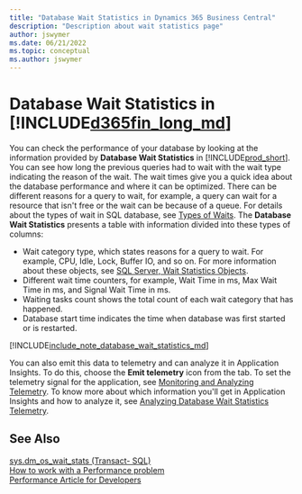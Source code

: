 ```yaml
---
title: "Database Wait Statistics in Dynamics 365 Business Central"
description: "Description about wait statistics page"
author: jswymer
ms.date: 06/21/2022
ms.topic: conceptual
ms.author: jswymer
---
```


# Database Wait Statistics in [!INCLUDE[d365fin_long_md](../includes/d365fin_long_md.md)]

You can check the performance of your database by looking at the information provided by **Database Wait Statistics** in [!INCLUDE[prod_short](../developer/includes/prod_short.md)]. You can see how long the previous queries had to wait with the wait type indicating the reason of the wait. The wait times give you a quick idea about the database performance and where it can be optimized. There can be different reasons for a query to wait, for example, a query can wait for a resource that isn't free or the wait can be because of a queue. For details about the types of wait in SQL database, see [Types of Waits](/sql/relational-databases/system-dynamic-management-views/sys-dm-os-wait-stats-transact-sql#types-of-waits). The **Database Wait Statistics** presents a table with information divided into these types of columns:

* Wait category type, which states reasons for a query to wait. For example, CPU, Idle, Lock, 
Buffer IO, and so on. For more information about these objects, see [SQL Server, Wait Statistics Objects](/sql/relational-databases/performance-monitor/sql-server-wait-statistics-object).
* Different wait time counters, for example, Wait Time in ms, Max Wait Time in ms, and Signal Wait Time in ms.
* Waiting tasks count shows the total count of each wait category that has happened.
* Database start time indicates the time when database was first started or is restarted.

[!INCLUDE[include_note_database_wait_statistics_md](../includes/include-note-database-wait-statistics.md)]

You can also emit this data to telemetry and can analyze it in Application Insights. To do this, choose the **Emit telemetry** icon from the tab. To set the telemetry signal for the application, see [Monitoring and Analyzing Telemetry](telemetry-overview.md). To know more about which information you'll get in Application Insights and how to analyze it, see [Analyzing Database Wait Statistics Telemetry](telemetry-database-wait-statistics-trace.md).


## See Also

[sys.dm_os_wait_stats (Transact- SQL)](/sql/relational-databases/system-dynamic-management-views/sys-dm-os-wait-stats-transact-sql)  
[How to work with a Performance problem](../performance/performance-work-perf-problem.md)  
[Performance Article for Developers](../performance/performance-developer.md)



